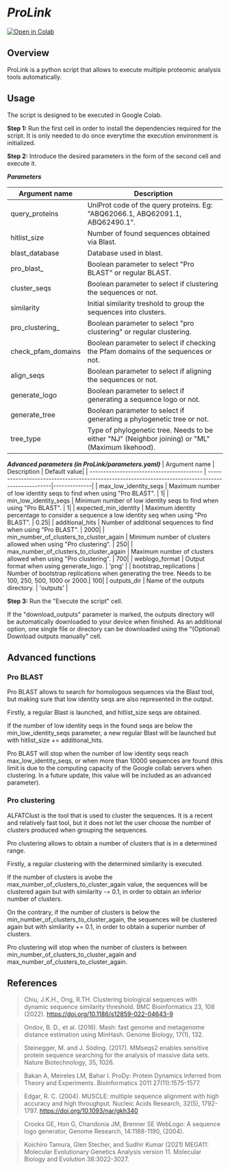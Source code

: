 # ***ProLink*** 

[![Open in Colab](https://colab.research.google.com/assets/colab-badge.svg)](https://colab.research.google.com/github/unizar-flav/ProLink/blob/master/ProLink.ipynb)


## Overview
ProLink is a python script that allows to execute multiple proteomic analysis tools automatically.


## Usage
The script is designed to be executed in Google Colab.

**Step 1:** Run the first cell in order to install the dependencies required for the script. It is only needed to do once everytime the execution environment is initialized. 

**Step 2:** Introduce the desired parameters in the form of the second cell and execute it.

***Parameters***

| Argument name                             | Description                                                                                      | 
| ----------------------------------------- | -------------------------------------------------------------------------------------------------|
| query_proteins                            | UniProt code of the query proteins. Eg: "ABQ62066.1, ABQ62091.1, ABQ62490.1".                    |
| hitlist_size                              | Number of found sequences obtained via Blast.                                                    |
| blast_database                            | Database used in blast.                                                                          |
| pro_blast_                                | Boolean parameter to select "Pro BLAST" or regular BLAST.                                        |
| cluster_seqs                              | Boolean parameter to select if clustering the sequences or not.                                  |
| similarity                                | Initial similarity treshold to group the sequences into clusters.                                |
| pro_clustering_                           | Boolean parameter to select "pro clustering" or regular clustering.                              |
| check_pfam_domains                        | Boolean parameter to select if checking the Pfam domains of the sequences or not.                |
| align_seqs                                | Boolean parameter to select if aligning the sequences or not.                                    |
| generate_logo                             | Boolean parameter to select if generating a sequence logo or not.                                |
| generate_tree                             | Boolean parameter to select if generating a phylogenetic tree or not.                            |
| tree_type                                 | Type of phylogenetic tree. Needs to be either "NJ" (Neighbor joining) or "ML" (Maximum likehood).|

***Advanced parameters (in ProLink/parameters.yaml)***
| Argument name                             | Description                                                                                        | Default value|
| ----------------------------------------- | ---------------------------------------------------------------------------------------------------|--------------|
| max_low_identity_seqs                     | Maximum number of low identity seqs to find when using "Pro BLAST".                                |             1|
| min_low_identity_seqs                     | Minimum number of low identity seqs to find when using "Pro BLAST".                                |             1|
| expected_min_identity                     | Maximum identity percentage to consider a sequence a low identity seq when using "Pro BLAST".      |          0.25|
| additional_hits                           | Number of additional sequences to find when using "Pro BLAST".                                     |          2000|
| min_number_of_clusters_to_cluster_again   | Minimum number of clusters allowed when using "Pro clustering".                                    |           250|
| max_number_of_clusters_to_cluster_again   | Maximum number of clusters allowed when using "Pro clustering".                                    |           700|
| weblogo_format                            | Output format when using generate_logo.                                                            | 'png'        |
| bootstrap_replications                    | Number of bootstrap replications when generating the tree. Needs to be 100, 250, 500, 1000 or 2000.|           100|
| outputs_dir                               | Name of the outputs directory.                                                                     | 'outputs'    |

**Step 3:** Run the "Execute the script" cell. 

If the "download_outputs" parameter is marked, the outputs directory will be automatically downloaded to your device when finished.
As an additional option, one single file or directory can be downloaded using the "(Optional) Download outputs manually" cell.


## Advanced functions

### Pro BLAST

Pro BLAST allows to search for homologous sequences via the Blast tool, but making sure that low identity seqs are also represented in the output.

Firstly, a regular Blast is launched, and hitlist_size seqs are obtained. 

If the number of low identity seqs in the found seqs are below the min_low_identity_seqs parameter, a new regular Blast will be launched but with hitlist_size += additional_hits.

Pro BLAST will stop when the number of low identity seqs reach max_low_identity_seqs, or when more than 10000 sequences are found (this limit is due to the computing capacity of the Google collab servers when clustering. In a future update, this value will be included as an advanced parameter).

### Pro clustering

ALFATClust is the tool that is used to cluster the sequences. It is a recent and relatively fast tool, but it does not let the user choose the number of clusters produced when grouping the sequences.

Pro clustering allows to obtain a number of clusters that is in a determined range. 

Firstly, a regular clustering with the determined similarity is executed. 

If the number of clusters is avobe the max_number_of_clusters_to_cluster_again value, the sequences will be clustered again but with similarity -= 0.1, in order to obtain an inferior number of clusters.

On the contrary, if the number of clusters is below the min_number_of_clusters_to_cluster_again, the sequences will be clustered again but with similarity += 0.1, in order to obtain a superior number of clusters.

Pro clustering will stop when the number of clusters is between min_number_of_clusters_to_cluster_again and max_number_of_clusters_to_cluster_again.


## References

  > Chiu, J.K.H., Ong, R.TH. Clustering biological sequences with dynamic sequence similarity threshold. BMC Bioinformatics 23, 108 (2022).     https://doi.org/10.1186/s12859-022-04643-9
  
  > Ondov, B. D., et al. (2016). Mash: fast genome and metagenome distance estimation using MinHash. Genome Biology, 17(1), 132.
  
  > Steinegger, M. and J. Söding. (2017). MMseqs2 enables sensitive protein sequence searching for the analysis of massive data sets. Nature Biotechnology, 35, 1026.
  
  > Bakan A, Meireles LM, Bahar I. ProDy: Protein Dynamics Inferred from Theory and Experiments. Bioinformatics 2011 27(11):1575-1577.
  
  > Edgar, R. C. (2004). MUSCLE: multiple sequence alignment with high accuracy and high throughput. Nucleic Acids Research, 32(5), 1792-1797. https://doi.org/10.1093/nar/gkh340
  
  > Crooks GE, Hon G, Chandonia JM, Brenner SE WebLogo: A sequence logo generator, Genome Research, 14:1188-1190, (2004).
  
  > Koichiro Tamura, Glen Stecher, and Sudhir Kumar (2021) MEGA11: Molecular Evolutionary Genetics Analysis version 11. Molecular Biology and Evolution 38:3022-3027.
